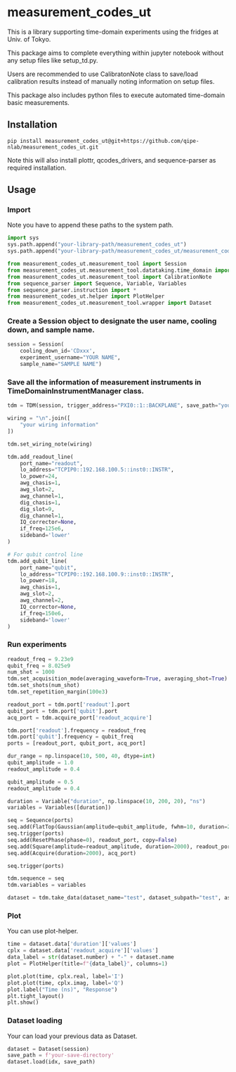 # measurement_codes_ut

This is a library supporting time-domain experiments using the fridges at Univ. of Tokyo.

This package aims to complete everything within jupyter notebook without any setup files like setup_td.py.

Users are recommended to use CalibratonNote class to save/load calibration results instead of manually noting information on setup files.

This package also includes python files to execute automated time-domain basic measurements.

## Installation
```
pip install measurement_codes_ut@git+https://github.com/qipe-nlab/measurement_codes_ut.git 
```
Note this will also install plottr, qcodes_drivers, and sequence-parser as required installation.

## Usage
### Import
Note you have to append these paths to the system path.
```python
import sys
sys.path.append("your-library-path/measurement_codes_ut")
sys.path.append("your-library-path/measurement_codes_ut/measurement_codes_ut")
```

```python
from measurement_codes_ut.measurement_tool import Session
from measurement_codes_ut.measurement_tool.datataking.time_domain import TimeDomainInstrumentManager as TDM
from measurement_codes_ut.measurement_tool import CalibrationNote
from sequence_parser import Sequence, Variable, Variables
from sequence_parser.instruction import *
from measurement_codes_ut.helper import PlotHelper
from measurement_codes_ut.measurement_tool.wrapper import Dataset
```

### Create a Session object to designate the user name, cooling down, and sample name.
```python
session = Session(
    cooling_down_id='CDxxx', 
    experiment_username="YOUR NAME", 
    sample_name="SAMPLE NAME")
```

### Save all the information of measurement instruments in TimeDomainInstrumentManager class. 
```python
tdm = TDM(session, trigger_address="PXI0::1::BACKPLANE", save_path="your-save-directory")

wiring = "\n".join([
    "your wiring information"
])

tdm.set_wiring_note(wiring)

tdm.add_readout_line(
    port_name="readout",
    lo_address="TCPIP0::192.168.100.5::inst0::INSTR",
    lo_power=24,
    awg_chasis=1,
    awg_slot=2,
    awg_channel=1,
    dig_chasis=1,
    dig_slot=9,
    dig_channel=1,
    IQ_corrector=None,
    if_freq=125e6,
    sideband='lower'
)

# For qubit control line
tdm.add_qubit_line(
    port_name="qubit",
    lo_address="TCPIP0::192.168.100.9::inst0::INSTR",
    lo_power=18,
    awg_chasis=1,
    awg_slot=2,
    awg_channel=2,
    IQ_corrector=None,
    if_freq=150e6,
    sideband='lower'
)
```

### Run experiments
```python
readout_freq = 9.23e9
qubit_freq = 8.025e9
num_shot = 1000
tdm.set_acquisition_mode(averaging_waveform=True, averaging_shot=True)
tdm.set_shots(num_shot)
tdm.set_repetition_margin(100e3)

readout_port = tdm.port['readout'].port
qubit_port = tdm.port['qubit'].port
acq_port = tdm.acquire_port['readout_acquire']

tdm.port['readout'].frequency = readout_freq
tdm.port['qubit'].frequency = qubit_freq
ports = [readout_port, qubit_port, acq_port]

dur_range = np.linspace(10, 500, 40, dtype=int)
qubit_amplitude = 1.0
readout_amplitude = 0.4

qubit_amplitude = 0.5
readout_amplitude = 0.4

duration = Variable("duration", np.linspace(10, 200, 20), "ns")
variables = Variables([duration])

seq = Sequence(ports)
seq.add(FlatTop(Gaussian(amplitude=qubit_amplitude, fwhm=10, duration=20, zero_end=True), top_duration=duration), qubit_port)
seq.trigger(ports)
seq.add(ResetPhase(phase=0), readout_port, copy=False)
seq.add(Square(amplitude=readout_amplitude, duration=2000), readout_port)
seq.add(Acquire(duration=2000), acq_port)

seq.trigger(ports)

tdm.sequence = seq
tdm.variables = variables

dataset = tdm.take_data(dataset_name="test", dataset_subpath="test", as_complex=True, exp_file="test.ipynb")

```

### Plot
You can use plot-helper.
```python
time = dataset.data['duration']['values']
cplx = dataset.data['readout_acquire']['values']
data_label = str(dataset.number) + "-" + dataset.name
plot = PlotHelper(title=f"{data_label}", columns=1)

plot.plot(time, cplx.real, label='I')
plot.plot(time, cplx.imag, label='Q')
plot.label("Time (ns)", "Response")
plt.tight_layout()
plt.show()
```

### Dataset loading
Your can load your previous data as Dataset.

```python
dataset = Dataset(session)
save_path = f'your-save-directory'
dataset.load(idx, save_path)
```
